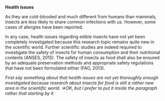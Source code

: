 **Health issues**

As they are cold-blooded and much different from humans than mammals, insects are less likely to share common infections with us. However, some cases of allergies have been reported. 

In any case, health issues regarding edible insects have not yet been completely investigated because this research topic remains quite new in the scentific world. Further scientific studies are indeed required to investigate the safety of insects for human consumption and their nutritional contents (ANSES, 2015). The safety of insects as food shall also be ensured by an adequate preservation methods and appropriate safety regulations that have not been formulated either (FAO, 2013).


*First say something about that health issues are not yet thoroughly enough investigated because research about insects for food is still a rather new area in the scientific world. =>OK, but I prefer to put it inside the paragraph rather that starting by it*

